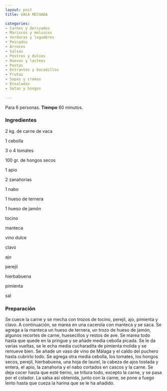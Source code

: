 ```yaml
---
layout: post
title: VACA MECHADA

categories:
- Carnes y derivados
- Mariscos y moluscos
- Verduras y legumbres
- Pescados
- Arroces
- Salsas
- Postres y dulces
- Huevos y lacteos
- Pastas
- Entrantes y bocadillos
- Frutas
- Sopas y cremas
- Ensaladas
- Setas y hongos
 
---
```

Para 6 personas.
<b>Tiempo</b> 60 minutos.

<h3>Ingredientes</h3>
2 kg. de carne de vaca

1 cebolla

3 o 4 tomates

100 gr. de hongos secos

1 apio

2 zanahorias

1 nabo

1 hueso de ternera

1 hueso de jamón

tocino

manteca

vino dulce

clavo

ajo

perejil

hierbabuena

pimienta

sal

<h3>Preparación</h3>
Se cuece la carne y se mecha con trozos de tocino, perejil, ajo, pimienta y clavo. A continuación, se marea en una cacerola con manteca y se saca. Se agrega a la manteca un hueso de ternera, un trozo de hueso de jamón, algunos recortes de carne, huesecillos y restos de ave. Se marea todo hasta que quede en la pringue y se añade media cebolla picada. Se le da varias vueltas, se le echa media cucharadita de pimienta molida y se remueve bien. Se añade un vaso de vino de Málaga y el caldo del puchero hasta cubrirlo todo. Se agrega otra media cebolla, los tomates, los hongos secos, perejil, hierbabuena, una hoja de laurel, la cabeza de ajos tostada y entera, el apio, la zanahoria y el nabo cortados en cascos y la carne. Se deja cocer hasta que esté tierno, se tritura todo, excepto la carne, y se pasa por el colador. La salsa así obtenida, junto con la carne, se pone a fuego lento hasta que cueza la harina que se le ha añadido.

